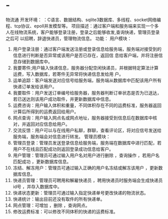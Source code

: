 # -
物流通
开发环境： ：C语言、数据结构、sqlite3数据库、多线程、socket网络编程、tcp协议、epoll并发模型等。
项目描述：通过客户端和服务端来实现一个多人在线物流系统，客户能够登录注册，登录之后能够收发,查询快递，管理员登录之后可 以招聘，辞退快递员，管理物流信息。
功能：
用户模块：
1. 用户登录注册：通过客户端发送注册或登录信息给服务端，服务端对接受到的信息进行判断是否异常或该用户是否已存在，返回信 息给客户端，并将注册信息存储到数据库中。
2. 我要寄件;用户输入快递信息，服务器分配空闲快递员，并根据特定算法计算运费，写入数据库，若寄件无异常将快递信息发给用 户。
3. 运单追踪：客户端发送对应信号给服务端，服务端从数据库中匹配该用户所有快递订单发给该用户。
4. 我要取件：用户发送订单编号给服务器，服务器判断订单状态是否为已送达，若已送达则该用户成功取件，并更新数据库中信息。
5. 运费咨询：用户输入体积和重量，不同体积存在不同的运费标准，服务器返回计算后所得到的运费返回给用户。
6. 网点查询：用户输入网点名或网点地址，服务器接受到信息后在数据库中核对，并返回对应信息给用户。
7. 交流反馈：用户可以与在线用户私聊，群聊，查看评论区，将对应信号发送给服务端，服务端会对信息进行转发。 管理员模块：
1. 管理员登录：管理员发送登录信息给服务端，服务端在数据库中进行匹配，若用户不在线且匹配成功则返回登录成功信息给客户。
2. 用户管理：管理员可通过输入用户名对用户进行删除 ，查询操作 ，若用户名匹配成功 ，更新数据库信息。
3. 冻结、解冻用户：管理员可通过输入正确的用户名冻结或解冻该用户 ，更新数据库信息。
4. 快递员管理：管理员可聘用和解雇快递员 ，聘用快递员时服务端会生成快递员id号 ，并存入数据库中。
5. 快递状态更新：管理员可通过输入指定快递单号更改快递的物流状态。
6. 快递统计：输出目前还没有取件的所有快递单。
7. 网点管理：可增加 ，删除 ，查询网点。
8. 修改运费标准：可以修改不同体积的快递的运费标准。
